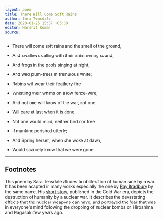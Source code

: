 ```yaml
---
layout: poem
title: There Will Come Soft Rains
author: Sara Teasdale
date: 2020-01-25 15:07 +05:30
editor: Harshit Kumar
source: 
---
```


- There will come soft rains and the smell of the ground,
- And swallows calling with their shimmering sound;

- And frogs in the pools singing at night,
- And wild plum-trees in tremulous white;

- Robins will wear their feathery fire
- Whistling their whims on a low fence-wire;

- And not one will know of the war, not one
- Will care at last when it is done.

- Not one would mind, neither bird nor tree
- If mankind perished utterly;

- And Spring herself, when she woke at dawn,
- Would scarcely know that we were gone.

---

## Footnotes

This poem by Sara Teasdale alludes to obliteration of human race by a war. It has been adapted in many works especially the one by [Ray Bradbury](https://www.btboces.org/Downloads/7_There%20Will%20Come%20Soft%20Rains%20by%20Ray%20Bradbury.pdf) by the same name. His [short story](https://en.wikipedia.org/wiki/There_Will_Come_Soft_Rains_(short_story)), published in the Cold War era, depicts the destruction of humanity by a nuclear war. It describes the devastating effects that the nuclear weapons can have, and portrayed the fear that was in everyone's mind following the dropping of nuclear bombs on Hiroshima and Nagasaki few years ago.
